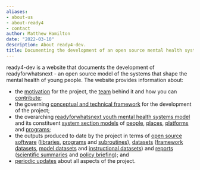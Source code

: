 ```yaml
---
aliases:
- about-us
- about-ready4
- contact
author: Matthew Hamilton
date: "2022-03-10"
description: About ready4-dev.
title: Documenting the development of an open source mental health systems model
---
```


ready4-dev is a website that documents the development of readyforwhatsnext - an open source model of the systems that shape the mental health of young people. The website provides information about:

- the [motivation](../motivation/) for the project, the [team](../team/) behind it and how you can [contribute](../contribute/);
- the governing [conceptual and technical framework](../project/a_ready4-project/foundation/) for the development of the project;
- the overarching [readyforwhatsnext youth mental health systems model](../project/f_readyforwhatsnext-project/) and its constituent [system section models](../categories/models-system-sections/) of [people](../project/c_springtolife-project/), [places](../project/b_springtides-project/), [platforms](../project/e_firstbounce-project/) and [programs](../project/d_ontarget-project/); 
- the outputs produced to date by the project in terms of [open source software](../publications_ov/software/) ([libraries](../publications/libraries/),  [programs](../publications/programs/) and [subroutines](../publications/programs/)), [datasets](../publications_ov/datasets/) ([framework datasets](../publications/datasets/framework/), [model datasets](../publications/datasets/model/) and [instructional datasets](../publications/datasets/instructional/)) and [reports](../publications_ov/reports/) ([scientific summaries](../publications/reports/scientific/) and [policy briefing](../publications/reports/policy/)); and
- [periodic updates](../post/) about all aspects of the project.







